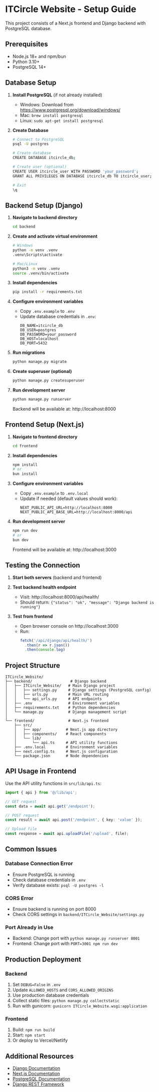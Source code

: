 # ITCircle Website - Setup Guide

This project consists of a Next.js frontend and Django backend with PostgreSQL database.

## Prerequisites

- Node.js 18+ and npm/bun
- Python 3.10+
- PostgreSQL 14+

## Database Setup

1. **Install PostgreSQL** (if not already installed)
   - Windows: Download from https://www.postgresql.org/download/windows/
   - Mac: `brew install postgresql`
   - Linux: `sudo apt-get install postgresql`

2. **Create Database**
   ```bash
   # Connect to PostgreSQL
   psql -U postgres
   
   # Create database
   CREATE DATABASE itcircle_db;
   
   # Create user (optional)
   CREATE USER itcircle_user WITH PASSWORD 'your_password';
   GRANT ALL PRIVILEGES ON DATABASE itcircle_db TO itcircle_user;
   
   # Exit
   \q
   ```

## Backend Setup (Django)

1. **Navigate to backend directory**
   ```bash
   cd backend
   ```

2. **Create and activate virtual environment**
   ```bash
   # Windows
   python -m venv .venv
   .venv\Scripts\activate
   
   # Mac/Linux
   python3 -m venv .venv
   source .venv/bin/activate
   ```

3. **Install dependencies**
   ```bash
   pip install -r requirements.txt
   ```

4. **Configure environment variables**
   - Copy `.env.example` to `.env`
   - Update database credentials in `.env`:
     ```
     DB_NAME=itcircle_db
     DB_USER=postgres
     DB_PASSWORD=your_password
     DB_HOST=localhost
     DB_PORT=5432
     ```

5. **Run migrations**
   ```bash
   python manage.py migrate
   ```

6. **Create superuser (optional)**
   ```bash
   python manage.py createsuperuser
   ```

7. **Run development server**
   ```bash
   python manage.py runserver
   ```
   
   Backend will be available at: http://localhost:8000

## Frontend Setup (Next.js)

1. **Navigate to frontend directory**
   ```bash
   cd frontend
   ```

2. **Install dependencies**
   ```bash
   npm install
   # or
   bun install
   ```

3. **Configure environment variables**
   - Copy `.env.example` to `.env.local`
   - Update if needed (default values should work):
     ```
     NEXT_PUBLIC_API_URL=http://localhost:8000
     NEXT_PUBLIC_API_BASE_URL=http://localhost:8000/api
     ```

4. **Run development server**
   ```bash
   npm run dev
   # or
   bun dev
   ```
   
   Frontend will be available at: http://localhost:3000

## Testing the Connection

1. **Start both servers** (backend and frontend)

2. **Test backend health endpoint**
   - Visit: http://localhost:8000/api/health/
   - Should return: `{"status": "ok", "message": "Django backend is running"}`

3. **Test from frontend**
   - Open browser console on http://localhost:3000
   - Run:
     ```javascript
     fetch('/api/django/api/health/')
       .then(r => r.json())
       .then(console.log)
     ```

## Project Structure

```
ITCircle_Website/
├── backend/                 # Django backend
│   ├── ITCircle_Website/   # Main Django project
│   │   ├── settings.py     # Django settings (PostgreSQL config)
│   │   ├── urls.py         # Main URL routing
│   │   └── api_urls.py     # API endpoints
│   ├── .env                # Environment variables
│   ├── requirements.txt    # Python dependencies
│   └── manage.py           # Django management script
│
└── frontend/               # Next.js frontend
    ├── src/
    │   ├── app/           # Next.js app directory
    │   ├── components/    # React components
    │   └── lib/
    │       └── api.ts     # API utility functions
    ├── .env.local         # Environment variables
    ├── next.config.ts     # Next.js configuration
    └── package.json       # Node dependencies
```

## API Usage in Frontend

Use the API utility functions in `src/lib/api.ts`:

```typescript
import { api } from '@/lib/api';

// GET request
const data = await api.get('/endpoint');

// POST request
const result = await api.post('/endpoint', { key: 'value' });

// Upload file
const response = await api.uploadFile('/upload', file);
```

## Common Issues

### Database Connection Error
- Ensure PostgreSQL is running
- Check database credentials in `.env`
- Verify database exists: `psql -U postgres -l`

### CORS Error
- Ensure backend is running on port 8000
- Check CORS settings in `backend/ITCircle_Website/settings.py`

### Port Already in Use
- Backend: Change port with `python manage.py runserver 8001`
- Frontend: Change port with `PORT=3001 npm run dev`

## Production Deployment

### Backend
1. Set `DEBUG=False` in `.env`
2. Update `ALLOWED_HOSTS` and `CORS_ALLOWED_ORIGINS`
3. Use production database credentials
4. Collect static files: `python manage.py collectstatic`
5. Run with gunicorn: `gunicorn ITCircle_Website.wsgi:application`

### Frontend
1. Build: `npm run build`
2. Start: `npm start`
3. Or deploy to Vercel/Netlify

## Additional Resources

- [Django Documentation](https://docs.djangoproject.com/)
- [Next.js Documentation](https://nextjs.org/docs)
- [PostgreSQL Documentation](https://www.postgresql.org/docs/)
- [Django REST Framework](https://www.django-rest-framework.org/)
